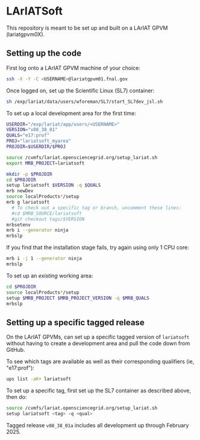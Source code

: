 # LArIATSoft

This repository is meant to be set up and built on a LArIAT GPVM (lariatgpvm0X).

## Setting up the code

First log onto a LArIAT GPVM machine of your choice:

```bash
ssh -X -Y -C <USERNAME>@lariatgpvm01.fnal.gov
```

Once logged on, set up the Scientific Linux (SL7) container:

```bash
sh /exp/lariat/data/users/wforeman/SL7/start_SL7dev_jsl.sh
```

To set up a local development area for the first time:

```bash
USERDIR="/exp/lariat/app/users/<USERNAME>"
VERSION="v08_38_01"
QUALS="e17:prof"
PROJ="lariatsoft_myarea"
PROJDIR=$USERDIR/$PROJ

source /cvmfs/lariat.opensciencegrid.org/setup_lariat.sh
export MRB_PROJECT=lariatsoft

mkdir -p $PROJDIR
cd $PROJDIR
setup lariatsoft $VERSION -q $QUALS
mrb newDev
source localProducts*/setup
mrb g lariatsoft
  # To check out a specific tag or branch, uncomment these lines:
  #cd $MRB_SOURCE/lariatsoft
  #git checkout tags/$VERSION
mrbsetenv
mrb i --generator ninja
mrbslp
```

If you find that the installation stage fails, try again using only 1 CPU core:
```bash
mrb i -j 1 --generator ninja
mrbslp
```

To set up an _existing_ working area:
```bash
cd $PROJDIR
source localProducts*/setup
setup $MRB_PROJECT $MRB_PROJECT_VERSION -q $MRB_QUALS
mrbslp
```


## Setting up a specific tagged release

On the LArIAT GPVMs, can set up a specific tagged version of `lariatsoft` without having to create a development area and pull the code down from GitHub.

To see which tags are available as well as their corresponding qualifiers (ie, "e17:prof"):
```bash
ups list -aK+ lariatsoft
```

To set up a specific tag, first set up the SL7 container as described above, then do:
```bash
source /cvmfs/lariat.opensciencegrid.org/setup_lariat.sh
setup lariatsoft <tag> -q <qual>
```

Tagged release `v08_38_01a` includes all development up through February 2025.

